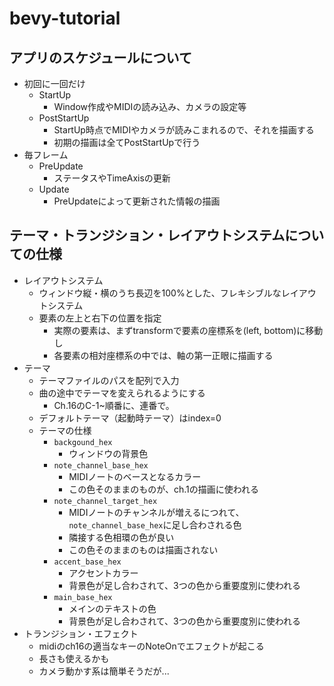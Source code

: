 # bevy-tutorial

## アプリのスケジュールについて
- 初回に一回だけ
  - StartUp
    - Window作成やMIDIの読み込み、カメラの設定等
  - PostStartUp
    - StartUp時点でMIDIやカメラが読みこまれるので、それを描画する
    - 初期の描画は全てPostStartUpで行う
- 毎フレーム
  - PreUpdate
    - ステータスやTimeAxisの更新
  - Update
    - PreUpdateによって更新された情報の描画

## テーマ・トランジション・レイアウトシステムについての仕様
- レイアウトシステム
  - ウィンドウ縦・横のうち長辺を100%とした、フレキシブルなレイアウトシステム
  - 要素の左上と右下の位置を指定
    - 実際の要素は、まずtransformで要素の座標系を(left, bottom)に移動し
    - 各要素の相対座標系の中では、軸の第一正眼に描画する
- テーマ
  - テーマファイルのパスを配列で入力
  - 曲の途中でテーマを変えられるようにする
    - Ch.16のC-1~順番に、連番で。
  - デフォルトテーマ（起動時テーマ）はindex=0
  - テーマの仕様
    - `backgound_hex`
      - ウィンドウの背景色
    - `note_channel_base_hex`
      - MIDIノートのベースとなるカラー
      - この色そのままのものが、ch.1の描画に使われる
    - `note_channel_target_hex`
      - MIDIノートのチャンネルが増えるにつれて、`note_channel_base_hex`に足し合わされる色
      - 隣接する色相環の色が良い
      - この色そのままのものは描画されない
    - `accent_base_hex`
      - アクセントカラー
      - 背景色が足し合わされて、3つの色から重要度別に使われる
    - `main_base_hex`
      - メインのテキストの色
      - 背景色が足し合わされて、3つの色から重要度別に使われる
- トランジション・エフェクト
  - midiのch16の適当なキーのNoteOnでエフェクトが起こる
  - 長さも使えるかも
  - カメラ動かす系は簡単そうだが...